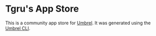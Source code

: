 # Tgru&#x27;s App Store

This is a community app store for [Umbrel](https://umbrel.com). It was generated using the [Umbrel CLI](https://npmjs.org/package/umbrel).
